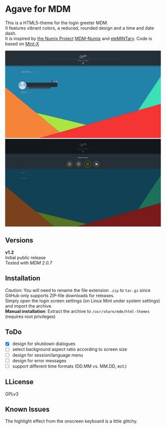 # Agave for MDM

This is a HTML5-theme for the login greeter MDM.  
It features vibrant colors, a reduced, rounded design and a time and date dash.  
It is inspired by [the Numix Project] [MDM-Numix] and [eleMINTary]. Code is based on [Mint-X]

[Mint-X]: https://github.com/linuxmint/mint-mdm-themes/
[MDM-Numix]: http://zagortenay333.deviantart.com/art/MDM-Numix-427299252
[eleMINTary]: http://linuxmint-art.org/content/show.php?content=159006
[the Numix Project]: https://numixproject.org/

![Preview](screen.png) ![Session-Menu](screen2.png)

## Versions

**v1.2**  
Initial public release  
*Tested with MDM 2.0.7*

## Installation

*Caution*: You will need to rename the file extension `.zip` to `tar.gz` since GitHub only supports ZIP-file downloads for releases.  
Simply open the login screen settings (on Linux Mint under system settings) and import the archive.  
**Manual installation**: Extract the archive to `/usr/share/mdm/html-themes` (requires root privileges)

## ToDo

- [x]  design for shutdown dialogues
- [ ] select background aspect ratio according to screen size
- [ ] design for session/language menu
- [ ] design for error messages
- [ ] support different time formats (DD.MM vs. MM.DD, ect.)

## LLicense

GPLv3

## Known Issues

The highlight effect from the onscreen keyboard is a little glitchy.
